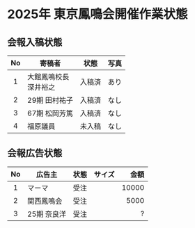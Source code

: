 # 2025年 東京鳳鳴会開催作業状態

## 会報入稿状態
|No|寄稿者|状態|写真|
|:---:| --- | --- | --- |
| 1 | 大館鳳鳴校長<br/>深井裕之|入稿済|あり|
| 2 |29期 田村祐子|入稿済|なし|
| 3 |67期 松岡芳篤|入稿済|なし|
| 4 | 福原議員 | 未入稿 | なし|

## 会報広告状態
| No | 広告主 | 状態 | サイズ | 金額 |
|:---:| --- | --- | --- | ---: |
| 1  | マーマ |受注|       |10000|
| 2  |関西鳳鳴会|受注||5000|
| 3  |25期 奈良洋|受注|| ?|
